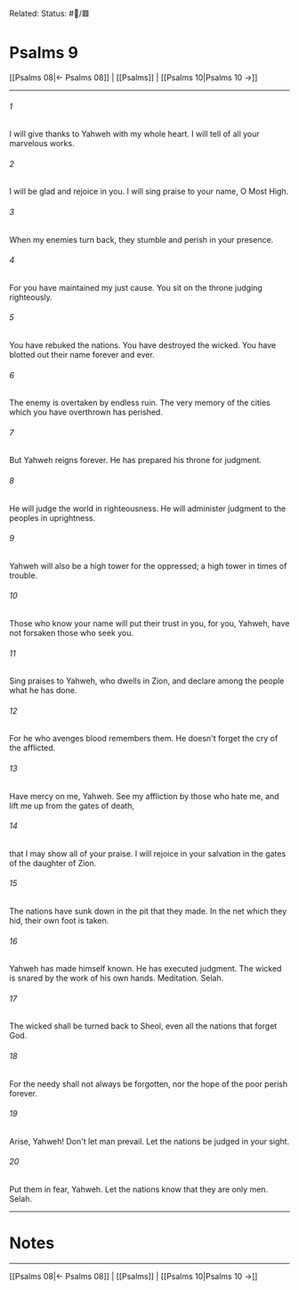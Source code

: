 Related:
Status: #📖/🟥
# Psalms 9

[[Psalms 08|← Psalms 08]] | [[Psalms]] | [[Psalms 10|Psalms 10 →]]
***



###### 1 
I will give thanks to Yahweh with my whole heart. I will tell of all your marvelous works. 

###### 2 
I will be glad and rejoice in you. I will sing praise to your name, O Most High. 

###### 3 
When my enemies turn back, they stumble and perish in your presence. 

###### 4 
For you have maintained my just cause. You sit on the throne judging righteously. 

###### 5 
You have rebuked the nations. You have destroyed the wicked. You have blotted out their name forever and ever. 

###### 6 
The enemy is overtaken by endless ruin. The very memory of the cities which you have overthrown has perished. 

###### 7 
But Yahweh reigns forever. He has prepared his throne for judgment. 

###### 8 
He will judge the world in righteousness. He will administer judgment to the peoples in uprightness. 

###### 9 
Yahweh will also be a high tower for the oppressed; a high tower in times of trouble. 

###### 10 
Those who know your name will put their trust in you, for you, Yahweh, have not forsaken those who seek you. 

###### 11 
Sing praises to Yahweh, who dwells in Zion, and declare among the people what he has done. 

###### 12 
For he who avenges blood remembers them. He doesn't forget the cry of the afflicted. 

###### 13 
Have mercy on me, Yahweh. See my affliction by those who hate me, and lift me up from the gates of death, 

###### 14 
that I may show all of your praise. I will rejoice in your salvation in the gates of the daughter of Zion. 

###### 15 
The nations have sunk down in the pit that they made. In the net which they hid, their own foot is taken. 

###### 16 
Yahweh has made himself known. He has executed judgment. The wicked is snared by the work of his own hands. Meditation. Selah. 

###### 17 
The wicked shall be turned back to Sheol, even all the nations that forget God. 

###### 18 
For the needy shall not always be forgotten, nor the hope of the poor perish forever. 

###### 19 
Arise, Yahweh! Don't let man prevail. Let the nations be judged in your sight. 

###### 20 
Put them in fear, Yahweh. Let the nations know that they are only men. Selah.

---
# Notes


***
[[Psalms 08|← Psalms 08]] | [[Psalms]] | [[Psalms 10|Psalms 10 →]]
